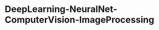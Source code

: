 # DeepLearning-NeuralNet-ComputerVision-ImageProcessing



            
  
     
      
       
        

